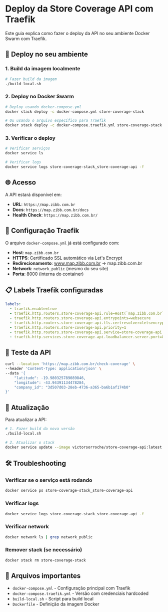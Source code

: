 # Deploy da Store Coverage API com Traefik

Este guia explica como fazer o deploy da API no seu ambiente Docker Swarm com Traefik.

## 🚀 Deploy no seu ambiente

### 1. Build da imagem localmente

```bash
# Fazer build da imagem
./build-local.sh
```

### 2. Deploy no Docker Swarm

```bash
# Deploy usando docker-compose.yml
docker stack deploy -c docker-compose.yml store-coverage-stack

# Ou usando o arquivo específico para Traefik
docker stack deploy -c docker-compose.traefik.yml store-coverage-stack
```

### 3. Verificar o deploy

```bash
# Verificar serviços
docker service ls

# Verificar logs
docker service logs store-coverage-stack_store-coverage-api -f
```

## 🌐 Acesso

A API estará disponível em:
- **URL**: `https://map.zibb.com.br`
- **Docs**: `https://map.zibb.com.br/docs`
- **Health Check**: `https://map.zibb.com.br/`

## 🔧 Configuração Traefik

O arquivo `docker-compose.yml` já está configurado com:

- **Host**: `map.zibb.com.br`
- **HTTPS**: Certificado SSL automático via Let's Encrypt
- **Redirecionamento**: www.map.zibb.com.br → map.zibb.com.br
- **Network**: `network_public` (mesmo do seu site)
- **Porta**: 8000 (interna do container)

## 📋 Labels Traefik configuradas

```yaml
labels:
  - traefik.enable=true
  - traefik.http.routers.store-coverage-api.rule=Host(`map.zibb.com.br`)
  - traefik.http.routers.store-coverage-api.entrypoints=websecure
  - traefik.http.routers.store-coverage-api.tls.certresolver=letsencryptresolver
  - traefik.http.routers.store-coverage-api.priority=1
  - traefik.http.routers.store-coverage-api.service=store-coverage-api
  - traefik.http.services.store-coverage-api.loadbalancer.server.port=8000
```

## 🧪 Teste da API

```bash
curl --location 'https://map.zibb.com.br/check-coverage' \
--header 'Content-Type: application/json' \
--data '{
    "latitude": -19.980325789089846, 
    "longitude": -43.94391134478284,
    "company_id": "3d507d03-28eb-4736-a365-ba6b1af174b0"
}'
```

## 🔄 Atualização

Para atualizar a API:

```bash
# 1. Fazer build da nova versão
./build-local.sh

# 2. Atualizar o stack
docker service update --image victorsorroche/store-coverage-api:latest store-coverage-stack_store-coverage-api
```

## 🛠️ Troubleshooting

### Verificar se o serviço está rodando
```bash
docker service ps store-coverage-stack_store-coverage-api
```

### Verificar logs
```bash
docker service logs store-coverage-stack_store-coverage-api -f
```

### Verificar network
```bash
docker network ls | grep network_public
```

### Remover stack (se necessário)
```bash
docker stack rm store-coverage-stack
```

## 📁 Arquivos importantes

- `docker-compose.yml` - Configuração principal com Traefik
- `docker-compose.traefik.yml` - Versão com credenciais hardcoded
- `build-local.sh` - Script para build local
- `Dockerfile` - Definição da imagem Docker
